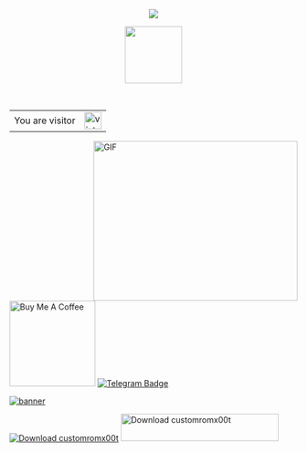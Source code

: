 <!-- Typing SVG by DenverCoder1 - https://github.com/DenverCoder1/readme-typing-svg -->
<p align="center">
  <a href="https://github.com/DenverCoder1/readme-typing-svg"><img src="https://readme-typing-svg.herokuapp.com/?lines=Full-stack%20web%20and%20app%20developer;Experienced%20UI%2FUX%20Designer;2%2B%20years%20of%20coding%20experience;Always%20learning%20new%20things&font=Fira%20Code&center=true&width=440&height=45&color=f75c7e&vCenter=true&size=22"></a>
</p>
<p align="center"><img src="https://media.giphy.com/media/WUlplcMpOCEmTGBtBW/giphy.gif" width="100"></p>

<br/>

<table>
  <tr>
    <td>You are visitor</td>
    <td><img src="https://profile-counter.glitch.me/Tiktodz/count.svg" alt="vistor count" height="30" /></td>
  </tr>
</table>

<img align="right" alt="GIF" src="https://github.com/Gapur/Gapur/blob/master/coding.gif?raw=true" width="357" height="280" />

<a href="https://saweria.co/tiktodz" target="_blank"><img src="https://cdn.buymeacoffee.com/buttons/v2/default-red.png" alt="Buy Me A Coffee" width="150" ></a> [![Telegram Badge](https://img.shields.io/badge/-Telegram-0088cc?style=flat-square&logo=Telegram&logoColor=white)](https://t.me/TKTDS)

<a href="https://publishers.adsterra.com/referral/17Q2TN1XBD"><img alt="banner" src="https://landings-cdn.adsterratech.com/referralBanners/png/80%20x%2030%20px.png" /></a>

<a href="https://sourceforge.net/projects/customromx00t/files/latest/download"><img alt="Download customromx00t" src="https://img.shields.io/sourceforge/dm/customromx00t.svg" ></a>
<a href="https://sourceforge.net/projects/customromx00t/files/latest/download"><img alt="Download customromx00t" src="https://a.fsdn.com/con/app/sf-download-button" width=276 height=48 srcset="https://a.fsdn.com/con/app/sf-download-button?button_size=2x 2x"></a>
